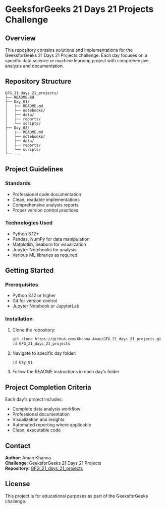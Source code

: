 # GeeksforGeeks 21 Days 21 Projects Challenge

## Overview

This repository contains solutions and implementations for the GeeksforGeeks 21 Days 21 Projects challenge. Each day focuses on a specific data science or machine learning project with comprehensive analysis and documentation.

## Repository Structure

```
GFG_21_days_21_projects/
├── README.md
├── Day_01/
│   ├── README.md
│   ├── notebooks/
│   ├── data/
│   ├── reports/
│   └── scripts/
├── Day_02/
│   ├── README.md
│   ├── notebooks/
│   ├── data/
│   ├── reports/
│   └── scripts/
└── ...
```

## Project Guidelines

### Standards
- Professional code documentation
- Clean, readable implementations
- Comprehensive analysis reports
- Proper version control practices

### Technologies Used
- Python 3.12+
- Pandas, NumPy for data manipulation
- Matplotlib, Seaborn for visualization
- Jupyter Notebooks for analysis
- Various ML libraries as required


## Getting Started

### Prerequisites
- Python 3.12 or higher
- Git for version control
- Jupyter Notebook or JupyterLab

### Installation
1. Clone the repository:
   ```bash
   git clone https://github.com/Khanna-Aman/GFG_21_days_21_projects.git
   cd GFG_21_days_21_projects
   ```

2. Navigate to specific day folder:
   ```bash
   cd Day_01
   ```

3. Follow the README instructions in each day's folder

## Project Completion Criteria

Each day's project includes:
- Complete data analysis workflow
- Professional documentation
- Visualization and insights
- Automated reporting where applicable
- Clean, executable code

## Contact

**Author**: Aman Khanna  
**Challenge**: GeeksforGeeks 21 Days 21 Projects  
**Repository**: [GFG_21_days_21_projects](https://github.com/Khanna-Aman/GFG_21_days_21_projects)

## License

This project is for educational purposes as part of the GeeksforGeeks challenge.
